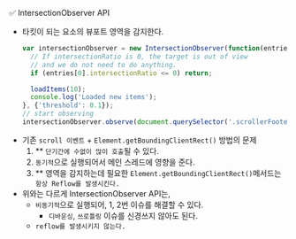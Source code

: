 ✅ IntersectionObserver API

* 타킷이 되는 요소의 뷰포트 영역을 감지한다.
  ```javascript
  var intersectionObserver = new IntersectionObserver(function(entries) {
    // If intersectionRatio is 0, the target is out of view
    // and we do not need to do anything.
    if (entries[0].intersectionRatio <= 0) return;

    loadItems(10);
    console.log('Loaded new items');
  }, {'threshold': 0.1});
  // start observing
  intersectionObserver.observe(document.querySelector('.scrollerFooter'));
  ```
* 기존 `scroll 이벤트` + `Element.getBoundingClientRect()` 방법의 문제
  1. ** `단기간에 수없이 많이 호출`될 수 있다.
  2. `동기적`으로 실행되어서 메인 스레드에 영향을 준다.
  3. ** 영역을 감지하는데 필요한 `Element.getBoundingClientRect()`메서드는 `항상 Reflow를 발생시킨다.`
* 위와는 다르게 IntersectionObserver API는,
  * `비동기적`으로 실행되어, 1, 2번 이슈를 해결할 수 있다.
    * `디바운싱`, `쓰로틀링` 이슈를 신경쓰지 않아도 된다.
  * `reflow를 발생시키지 않는다.`